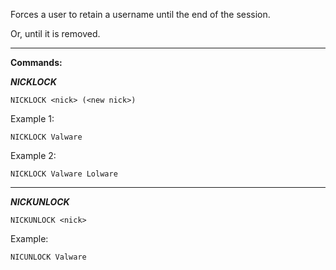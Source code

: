 Forces a user to retain a username until the end of the session.

Or, until it is removed.


  -------------------------------------------------
__Commands:__

  ___NICKLOCK___
  
  `NICKLOCK <nick> (<new nick>)`


  Example 1:

  `NICKLOCK Valware`
  
  
  Example 2:

  `NICKLOCK Valware Lolware`
  
  -------------------------------------------------
  
  ___NICKUNLOCK___
  
  `NICKUNLOCK <nick>`
  
  Example:
  
  `NICUNLOCK Valware`
